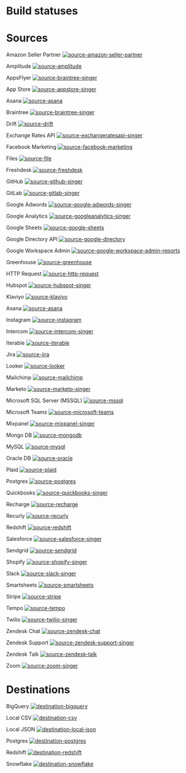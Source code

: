 # Build statuses

# Sources 
 Amazon Seller Partner   [![source-amazon-seller-partner](https://img.shields.io/endpoint?url=https%3A%2F%2Fstatus-api.airbyte.io%2Ftests%2Fsummary%2Fsource-amazon-seller-partner%2Fbadge.json)](https://status-api.airbyte.io/tests/summary/source-amazon-seller-partner)

 Amplitude   [![source-amplitude](https://img.shields.io/endpoint?url=https%3A%2F%2Fstatus-api.airbyte.io%2Ftests%2Fsummary%2Fsource-amplitude%2Fbadge.json)](https://status-api.airbyte.io/tests/summary/source-amplitude)

 AppsFlyer   [![source-braintree-singer](https://img.shields.io/endpoint?url=https%3A%2F%2Fstatus-api.airbyte.io%2Ftests%2Fsummary%2Fsource-appsflyer-singer%2Fbadge.json)](https://status-api.airbyte.io/tests/summary/source-appsflyer-singer) 

 App Store   [![source-appstore-singer](https://img.shields.io/endpoint?url=https%3A%2F%2Fstatus-api.airbyte.io%2Ftests%2Fsummary%2Fsource-appstore-singer%2Fbadge.json)](https://status-api.airbyte.io/tests/summary/source-appstore-singer)

 Asana   [![source-asana](https://img.shields.io/endpoint?url=https%3A%2F%2Fstatus-api.airbyte.io%2Ftests%2Fsummary%2Fsource-asana%2Fbadge.json)](https://status-api.airbyte.io/tests/summary/source-asana)

 Braintree   [![source-braintree-singer](https://img.shields.io/endpoint?url=https%3A%2F%2Fstatus-api.airbyte.io%2Ftests%2Fsummary%2Fsource-braintree-singer%2Fbadge.json)](https://status-api.airbyte.io/tests/summary/source-braintree-singer) 

 Drift   [![source-drift](https://img.shields.io/endpoint?url=https%3A%2F%2Fstatus-api.airbyte.io%2Ftests%2Fsummary%2Fsource-drift%2Fbadge.json)](https://status-api.airbyte.io/tests/summary/source-drift) 

 Exchange Rates API   [![source-exchangeratesapi-singer](https://img.shields.io/endpoint?url=https%3A%2F%2Fstatus-api.airbyte.io%2Ftests%2Fsummary%2Fsource-exchangeratesapi-singer%2Fbadge.json)](https://status-api.airbyte.io/tests/summary/source-exchangeratesapi-singer) 

 Facebook Marketing   [![source-facebook-marketing](https://img.shields.io/endpoint?url=https%3A%2F%2Fstatus-api.airbyte.io%2Ftests%2Fsummary%2Fsource-facebook-marketing%2Fbadge.json)](https://status-api.airbyte.io/tests/summary/source-facebook-marketing) 

 Files   [![source-file](https://img.shields.io/endpoint?url=https%3A%2F%2Fstatus-api.airbyte.io%2Ftests%2Fsummary%2Fsource-file%2Fbadge.json)](https://status-api.airbyte.io/tests/summary/source-file) 

 Freshdesk   [![source-freshdesk](https://img.shields.io/endpoint?url=https%3A%2F%2Fstatus-api.airbyte.io%2Ftests%2Fsummary%2Fsource-freshdesk%2Fbadge.json)](https://status-api.airbyte.io/tests/summary/source-freshdesk) 

 GitHub   [![source-github-singer](https://img.shields.io/endpoint?url=https%3A%2F%2Fstatus-api.airbyte.io%2Ftests%2Fsummary%2Fsource-github-singer%2Fbadge.json)](https://status-api.airbyte.io/tests/summary/source-github-singer) 

 GitLab   [![source-gitlab-singer](https://img.shields.io/endpoint?url=https%3A%2F%2Fstatus-api.airbyte.io%2Ftests%2Fsummary%2Fsource-gitlab-singer%2Fbadge.json)](https://status-api.airbyte.io/tests/summary/source-gitlab-singer) 

 Google Adwords   [![source-google-adwords-singer](https://img.shields.io/endpoint?url=https%3A%2F%2Fstatus-api.airbyte.io%2Ftests%2Fsummary%2Fsource-google-adwords-singer%2Fbadge.json)](https://status-api.airbyte.io/tests/summary/source-google-adwords-singer) 

 Google Analytics   [![source-googleanalytics-singer](https://img.shields.io/endpoint?url=https%3A%2F%2Fstatus-api.airbyte.io%2Ftests%2Fsummary%2Fsource-googleanalytics-singer%2Fbadge.json)](https://status-api.airbyte.io/tests/summary/source-googleanalytics-singer) 

 Google Sheets   [![source-google-sheets](https://img.shields.io/endpoint?url=https%3A%2F%2Fstatus-api.airbyte.io%2Ftests%2Fsummary%2Fsource-google-sheets%2Fbadge.json)](https://status-api.airbyte.io/tests/summary/source-google-sheets) 

 Google Directory API   [![source-google-directory](https://img.shields.io/endpoint?url=https%3A%2F%2Fstatus-api.airbyte.io%2Ftests%2Fsummary%2Fsource-google-directory%2Fbadge.json)](https://status-api.airbyte.io/tests/summary/source-google-directory) 

 Google Workspace Admin   [![source-google-workspace-admin-reports](https://img.shields.io/endpoint?url=https%3A%2F%2Fstatus-api.airbyte.io%2Ftests%2Fsummary%2Fsource-google-workspace-admin-reports%2Fbadge.json)](https://status-api.airbyte.io/tests/summary/source-google-workspace-admin-reports) 

 Greenhouse   [![source-greenhouse](https://img.shields.io/endpoint?url=https%3A%2F%2Fstatus-api.airbyte.io%2Ftests%2Fsummary%2Fsource-greenhouse%2Fbadge.json)](https://status-api.airbyte.io/tests/summary/source-greenhouse) 

 HTTP Request   [![source-http-request](https://img.shields.io/endpoint?url=https%3A%2F%2Fstatus-api.airbyte.io%2Ftests%2Fsummary%2Fsource-http-request%2Fbadge.json)](https://status-api.airbyte.io/tests/summary/source-http-request) 

 Hubspot   [![source-hubspot-singer](https://img.shields.io/endpoint?url=https%3A%2F%2Fstatus-api.airbyte.io%2Ftests%2Fsummary%2Fsource-hubspot%2Fbadge.json)](https://status-api.airbyte.io/tests/summary/source-hubspot) 

 Klaviyo   [![source-klaviyo](https://img.shields.io/endpoint?url=https%3A%2F%2Fstatus-api.airbyte.io%2Ftests%2Fsummary%2Fsource-klaviyo%2Fbadge.json)](https://status-api.airbyte.io/tests/summary/source-klaviyo) 

 Asana   [![source-asana](https://img.shields.io/endpoint?url=https%3A%2F%2Fstatus-api.airbyte.io%2Ftests%2Fsummary%2Fsource-asana%2Fbadge.json)](https://status-api.airbyte.io/tests/summary/source-asana) 

 Instagram   [![source-instagram](https://img.shields.io/endpoint?url=https%3A%2F%2Fstatus-api.airbyte.io%2Ftests%2Fsummary%2Fsource-instagram%2Fbadge.json)](https://status-api.airbyte.io/tests/summary/source-instagram) 

 Intercom   [![source-intercom-singer](https://img.shields.io/endpoint?url=https%3A%2F%2Fstatus-api.airbyte.io%2Ftests%2Fsummary%2Fsource-intercom-singer%2Fbadge.json)](https://status-api.airbyte.io/tests/summary/source-intercom-singer) 

 Iterable   [![source-iterable](https://img.shields.io/endpoint?url=https%3A%2F%2Fstatus-api.airbyte.io%2Ftests%2Fsummary%2Fsource-iterable%2Fbadge.json)](https://status-api.airbyte.io/tests/summary/source-iterable) 

 Jira   [![source-jira](https://img.shields.io/endpoint?url=https%3A%2F%2Fstatus-api.airbyte.io%2Ftests%2Fsummary%2Fsource-jira%2Fbadge.json)](https://status-api.airbyte.io/tests/summary/source-jira) 

 Looker   [![source-looker](https://img.shields.io/endpoint?url=https%3A%2F%2Fstatus-api.airbyte.io%2Ftests%2Fsummary%2Fsource-looker%2Fbadge.json)](https://status-api.airbyte.io/tests/summary/source-looker) 

 Mailchimp   [![source-mailchimp](https://img.shields.io/endpoint?url=https%3A%2F%2Fstatus-api.airbyte.io%2Ftests%2Fsummary%2Fsource-mailchimp%2Fbadge.json)](https://status-api.airbyte.io/tests/summary/source-mailchimp) 

 Marketo   [![source-marketo-singer](https://img.shields.io/endpoint?url=https%3A%2F%2Fstatus-api.airbyte.io%2Ftests%2Fsummary%2Fsource-marketo-singer%2Fbadge.json)](https://status-api.airbyte.io/tests/summary/source-marketo-singer) 

 Microsoft SQL Server \(MSSQL\)   [![source-mssql](https://img.shields.io/endpoint?url=https%3A%2F%2Fstatus-api.airbyte.io%2Ftests%2Fsummary%2Fsource-mssql%2Fbadge.json)](https://status-api.airbyte.io/tests/summary/source-mssql) 

 Microsoft Teams   [![source-microsoft-teams](https://img.shields.io/endpoint?url=https%3A%2F%2Fstatus-api.airbyte.io%2Ftests%2Fsummary%2Fsource-microsoft-teams%2Fbadge.json)](https://status-api.airbyte.io/tests/summary/source-microsoft-teams) 

 Mixpanel   [![source-mixpanel-singer](https://img.shields.io/endpoint?url=https%3A%2F%2Fstatus-api.airbyte.io%2Ftests%2Fsummary%2Fsource-mixpanel-singer%2Fbadge.json)](https://status-api.airbyte.io/tests/summary/source-mixpanel-singer) 

 Mongo DB   [![source-mongodb](https://img.shields.io/endpoint?url=https%3A%2F%2Fstatus-api.airbyte.io%2Ftests%2Fsummary%2Fsource-mongodb%2Fbadge.json)](https://status-api.airbyte.io/tests/summary/source-mongodb) 

 MySQL   [![source-mysql](https://img.shields.io/endpoint?url=https%3A%2F%2Fstatus-api.airbyte.io%2Ftests%2Fsummary%2Fsource-mysql%2Fbadge.json)](https://status-api.airbyte.io/tests/summary/source-mysql) 

 Oracle DB   [![source-oracle](https://img.shields.io/endpoint?url=https%3A%2F%2Fstatus-api.airbyte.io%2Ftests%2Fsummary%2Fsource-oracle%2Fbadge.json)](https://status-api.airbyte.io/tests/summary/source-oracle) 

 Plaid   [![source-plaid](https://img.shields.io/endpoint?url=https%3A%2F%2Fstatus-api.airbyte.io%2Ftests%2Fsummary%2Fsource-plaid%2Fbadge.json)](https://status-api.airbyte.io/tests/summary/source-plaid) 

 Postgres   [![source-postgres](https://img.shields.io/endpoint?url=https%3A%2F%2Fstatus-api.airbyte.io%2Ftests%2Fsummary%2Fsource-postgres%2Fbadge.json)](https://status-api.airbyte.io/tests/summary/source-postgres) 

 Quickbooks   [![source-quickbooks-singer](https://img.shields.io/endpoint?url=https%3A%2F%2Fstatus-api.airbyte.io%2Ftests%2Fsummary%2Fsource-quickbooks-singer%2Fbadge.json)](https://status-api.airbyte.io/tests/summary/source-quickbooks-singer) 

 Recharge   [![source-recharge](https://img.shields.io/endpoint?url=https%3A%2F%2Fstatus-api.airbyte.io%2Ftests%2Fsummary%2Fsource-recharge%2Fbadge.json)](https://status-api.airbyte.io/tests/summary/source-recharge) 

 Recurly   [![source-recurly](https://img.shields.io/endpoint?url=https%3A%2F%2Fstatus-api.airbyte.io%2Ftests%2Fsummary%2Fsource-recurly%2Fbadge.json)](https://status-api.airbyte.io/tests/summary/source-recurly) 

 Redshift   [![source-redshift](https://img.shields.io/endpoint?url=https%3A%2F%2Fstatus-api.airbyte.io%2Ftests%2Fsummary%2Fsource-redshift%2Fbadge.json)](https://status-api.airbyte.io/tests/summary/source-redshift) 

 Salesforce   [![source-salesforce-singer](https://img.shields.io/endpoint?url=https%3A%2F%2Fstatus-api.airbyte.io%2Ftests%2Fsummary%2Fsource-salesforce-singer%2Fbadge.json)](https://status-api.airbyte.io/tests/summary/source-salesforce-singer) 

 Sendgrid   [![source-sendgrid](https://img.shields.io/endpoint?url=https%3A%2F%2Fstatus-api.airbyte.io%2Ftests%2Fsummary%2Fsource-sendgrid%2Fbadge.json)](https://status-api.airbyte.io/tests/summary/source-sendgrid) 

 Shopify   [![source-shopify-singer](https://img.shields.io/endpoint?url=https%3A%2F%2Fstatus-api.airbyte.io%2Ftests%2Fsummary%2Fsource-shopify-singer%2Fbadge.json)](https://status-api.airbyte.io/tests/summary/source-shopify-singer) 

 Slack   [![source-slack-singer](https://img.shields.io/endpoint?url=https%3A%2F%2Fstatus-api.airbyte.io%2Ftests%2Fsummary%2Fsource-slack-singer%2Fbadge.json)](https://status-api.airbyte.io/tests/summary/source-slack-singer) 

 Smartsheets   [![source-smartsheets](https://img.shields.io/endpoint?url=https%3A%2F%2Fstatus-api.airbyte.io%2Ftests%2Fsummary%2Fsource-smartsheets%2Fbadge.json)](https://status-api.airbyte.io/tests/summary/source-smartsheets) 

 Stripe   [![source-stripe](https://img.shields.io/endpoint?url=https%3A%2F%2Fstatus-api.airbyte.io%2Ftests%2Fsummary%2Fsource-stripe%2Fbadge.json)](https://status-api.airbyte.io/tests/summary/source-stripe) 

 Tempo   [![source-tempo](https://img.shields.io/endpoint?url=https%3A%2F%2Fstatus-api.airbyte.io%2Ftests%2Fsummary%2Fsource-tempo%2Fbadge.json)](https://status-api.airbyte.io/tests/summary/source-tempo) 

 Twilio   [![source-twilio-singer](https://img.shields.io/endpoint?url=https%3A%2F%2Fstatus-api.airbyte.io%2Ftests%2Fsummary%2Fsource-twilio-singer%2Fbadge.json)](https://status-api.airbyte.io/tests/summary/source-tempo) 

 Zendesk Chat   [![source-zendesk-chat](https://img.shields.io/endpoint?url=https%3A%2F%2Fstatus-api.airbyte.io%2Ftests%2Fsummary%2Fsource-zendesk-chat%2Fbadge.json)](https://status-api.airbyte.io/tests/summary/source-zendesk-chat) 

 Zendesk Support   [![source-zendesk-support-singer](https://img.shields.io/endpoint?url=https%3A%2F%2Fstatus-api.airbyte.io%2Ftests%2Fsummary%2Fsource-zendesk-support-singer%2Fbadge.json)](https://status-api.airbyte.io/tests/summary/source-zendesk-support-singer) 

 Zendesk Talk   [![source-zendesk-talk](https://img.shields.io/endpoint?url=https%3A%2F%2Fstatus-api.airbyte.io%2Ftests%2Fsummary%2Fsource-zendesk-talk%2Fbadge.json)](https://status-api.airbyte.io/tests/summary/source-zendesk-talk) 

 Zoom   [![source-zoom-singer](https://img.shields.io/endpoint?url=https%3A%2F%2Fstatus-api.airbyte.io%2Ftests%2Fsummary%2Fsource-zoom-singer%2Fbadge.json)](https://status-api.airbyte.io/tests/summary/source-zoom-singer) 

 
# Destinations
 BigQuery   [![destination-bigquery](https://img.shields.io/endpoint?url=https%3A%2F%2Fstatus-api.airbyte.io%2Ftests%2Fsummary%2Fdestination-bigquery%2Fbadge.json)](https://status-api.airbyte.io/tests/summary/destination-bigquery) 

 Local CSV   [![destination-csv](https://img.shields.io/endpoint?url=https%3A%2F%2Fstatus-api.airbyte.io%2Ftests%2Fsummary%2Fdestination-csv%2Fbadge.json)](https://status-api.airbyte.io/tests/summary/destination-csv) 

 Local JSON   [![destination-local-json](https://img.shields.io/endpoint?url=https%3A%2F%2Fstatus-api.airbyte.io%2Ftests%2Fsummary%2Fdestination-local-json%2Fbadge.json)](https://status-api.airbyte.io/tests/summary/destination-local-json) 

 Postgres   [![destination-postgres](https://img.shields.io/endpoint?url=https%3A%2F%2Fstatus-api.airbyte.io%2Ftests%2Fsummary%2Fdestination-postgres%2Fbadge.json)](https://status-api.airbyte.io/tests/summary/destination-postgres) 

 Redshift   [![destination-redshift](https://img.shields.io/endpoint?url=https%3A%2F%2Fstatus-api.airbyte.io%2Ftests%2Fsummary%2Fdestination-redshift%2Fbadge.json)](https://status-api.airbyte.io/tests/summary/destination-redshift) 

 Snowflake   [![destination-snowflake](https://img.shields.io/endpoint?url=https%3A%2F%2Fstatus-api.airbyte.io%2Ftests%2Fsummary%2Fdestination-snowflake%2Fbadge.json)](https://status-api.airbyte.io/tests/summary/destination-snowflake) 

